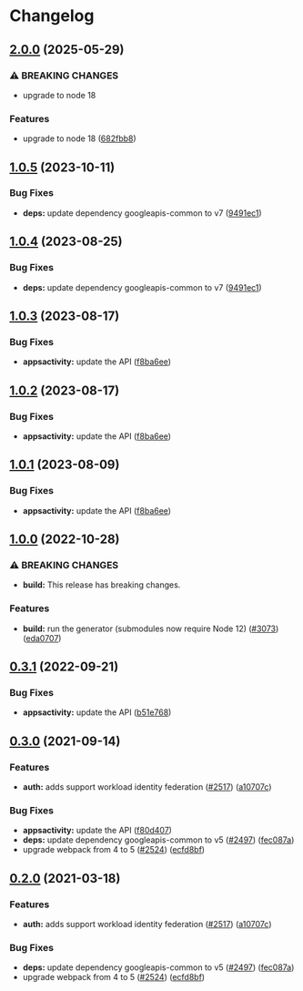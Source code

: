 # Changelog

## [2.0.0](https://github.com/googleapis/google-api-nodejs-client/compare/appsactivity-v1.0.5...appsactivity-v2.0.0) (2025-05-29)


### ⚠ BREAKING CHANGES

* upgrade to node 18

### Features

* upgrade to node 18 ([682fbb8](https://github.com/googleapis/google-api-nodejs-client/commit/682fbb869189ae92b3e9a194d37d0548af0c1f92))

## [1.0.5](https://github.com/googleapis/google-api-nodejs-client/compare/appsactivity-v1.0.4...appsactivity-v1.0.5) (2023-10-11)


### Bug Fixes

* **deps:** update dependency googleapis-common to v7 ([9491ec1](https://github.com/googleapis/google-api-nodejs-client/commit/9491ec1cdc3c413e7d73edcfcd59cf5c28a7c855))

## [1.0.4](https://github.com/googleapis/google-api-nodejs-client/compare/appsactivity-v1.0.3...appsactivity-v1.0.4) (2023-08-25)


### Bug Fixes

* **deps:** update dependency googleapis-common to v7 ([9491ec1](https://github.com/googleapis/google-api-nodejs-client/commit/9491ec1cdc3c413e7d73edcfcd59cf5c28a7c855))

## [1.0.3](https://github.com/googleapis/google-api-nodejs-client/compare/appsactivity-v1.0.2...appsactivity-v1.0.3) (2023-08-17)


### Bug Fixes

* **appsactivity:** update the API ([f8ba6ee](https://github.com/googleapis/google-api-nodejs-client/commit/f8ba6ee70caf7e0f026907893de9a6c6f9c3d4d2))

## [1.0.2](https://github.com/googleapis/google-api-nodejs-client/compare/appsactivity-v1.0.1...appsactivity-v1.0.2) (2023-08-17)


### Bug Fixes

* **appsactivity:** update the API ([f8ba6ee](https://github.com/googleapis/google-api-nodejs-client/commit/f8ba6ee70caf7e0f026907893de9a6c6f9c3d4d2))

## [1.0.1](https://github.com/googleapis/google-api-nodejs-client/compare/appsactivity-v1.0.0...appsactivity-v1.0.1) (2023-08-09)


### Bug Fixes

* **appsactivity:** update the API ([f8ba6ee](https://github.com/googleapis/google-api-nodejs-client/commit/f8ba6ee70caf7e0f026907893de9a6c6f9c3d4d2))

## [1.0.0](https://github.com/googleapis/google-api-nodejs-client/compare/appsactivity-v0.3.1...appsactivity-v1.0.0) (2022-10-28)


### ⚠ BREAKING CHANGES

* **build:** This release has breaking changes.

### Features

* **build:** run the generator (submodules now require Node 12) ([#3073](https://github.com/googleapis/google-api-nodejs-client/issues/3073)) ([eda0707](https://github.com/googleapis/google-api-nodejs-client/commit/eda07079dadab46a80b6f9ede618f4f43030169e))

## [0.3.1](https://github.com/googleapis/google-api-nodejs-client/compare/appsactivity-v0.3.0...appsactivity-v0.3.1) (2022-09-21)


### Bug Fixes

* **appsactivity:** update the API ([b51e768](https://github.com/googleapis/google-api-nodejs-client/commit/b51e7685674449175b59faa0316fff848e12297b))

## [0.3.0](https://www.github.com/googleapis/google-api-nodejs-client/compare/appsactivity-v0.2.0...appsactivity-v0.3.0) (2021-09-14)


### Features

* **auth:** adds support workload identity federation ([#2517](https://www.github.com/googleapis/google-api-nodejs-client/issues/2517)) ([a10707c](https://www.github.com/googleapis/google-api-nodejs-client/commit/a10707c477759e7c9ef6360a2fe800856fb600c1))


### Bug Fixes

* **appsactivity:** update the API ([f80d407](https://www.github.com/googleapis/google-api-nodejs-client/commit/f80d407cdd9433a70e5e602c49407aa4ccfcbcb9))
* **deps:** update dependency googleapis-common to v5 ([#2497](https://www.github.com/googleapis/google-api-nodejs-client/issues/2497)) ([fec087a](https://www.github.com/googleapis/google-api-nodejs-client/commit/fec087abcf3d994dd41c3ffa0a0c12b1f9f09dae))
* upgrade webpack from 4 to 5  ([#2524](https://www.github.com/googleapis/google-api-nodejs-client/issues/2524)) ([ecfd8bf](https://www.github.com/googleapis/google-api-nodejs-client/commit/ecfd8bfcd06e1beabff7ec9a8c4000222379eb8d))

## [0.2.0](https://www.github.com/googleapis/google-api-nodejs-client/compare/appsactivity-v0.1.0...appsactivity-v0.2.0) (2021-03-18)


### Features

* **auth:** adds support workload identity federation ([#2517](https://www.github.com/googleapis/google-api-nodejs-client/issues/2517)) ([a10707c](https://www.github.com/googleapis/google-api-nodejs-client/commit/a10707c477759e7c9ef6360a2fe800856fb600c1))


### Bug Fixes

* **deps:** update dependency googleapis-common to v5 ([#2497](https://www.github.com/googleapis/google-api-nodejs-client/issues/2497)) ([fec087a](https://www.github.com/googleapis/google-api-nodejs-client/commit/fec087abcf3d994dd41c3ffa0a0c12b1f9f09dae))
* upgrade webpack from 4 to 5  ([#2524](https://www.github.com/googleapis/google-api-nodejs-client/issues/2524)) ([ecfd8bf](https://www.github.com/googleapis/google-api-nodejs-client/commit/ecfd8bfcd06e1beabff7ec9a8c4000222379eb8d))

